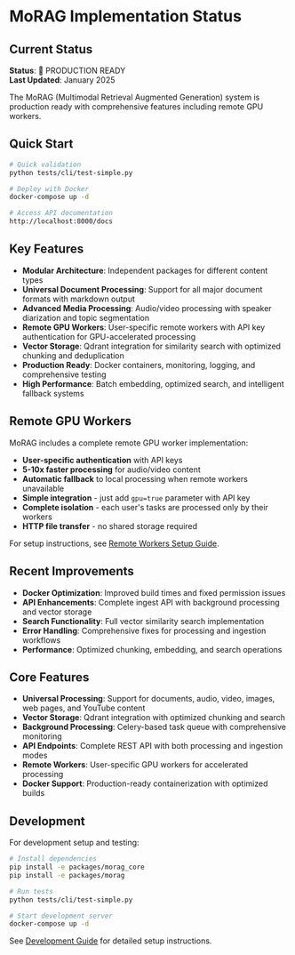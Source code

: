 # MoRAG Implementation Status

## Current Status

**Status**: 🚀 PRODUCTION READY  
**Last Updated**: January 2025

The MoRAG (Multimodal Retrieval Augmented Generation) system is production ready with comprehensive features including remote GPU workers.

## Quick Start

```bash
# Quick validation
python tests/cli/test-simple.py

# Deploy with Docker
docker-compose up -d

# Access API documentation
http://localhost:8000/docs
```

## Key Features

- **Modular Architecture**: Independent packages for different content types
- **Universal Document Processing**: Support for all major document formats with markdown output
- **Advanced Media Processing**: Audio/video processing with speaker diarization and topic segmentation
- **Remote GPU Workers**: User-specific remote workers with API key authentication for GPU-accelerated processing
- **Vector Storage**: Qdrant integration for similarity search with optimized chunking and deduplication
- **Production Ready**: Docker containers, monitoring, logging, and comprehensive testing
- **High Performance**: Batch embedding, optimized search, and intelligent fallback systems

## Remote GPU Workers

MoRAG includes a complete remote GPU worker implementation:

- **User-specific authentication** with API keys
- **5-10x faster processing** for audio/video content
- **Automatic fallback** to local processing when remote workers unavailable
- **Simple integration** - just add `gpu=true` parameter with API key
- **Complete isolation** - each user's tasks are processed only by their workers
- **HTTP file transfer** - no shared storage required

For setup instructions, see [Remote Workers Setup Guide](docs/remote-workers-setup.md).

## Recent Improvements

- **Docker Optimization**: Improved build times and fixed permission issues
- **API Enhancements**: Complete ingest API with background processing and vector storage
- **Search Functionality**: Full vector similarity search implementation
- **Error Handling**: Comprehensive fixes for processing and ingestion workflows
- **Performance**: Optimized chunking, embedding, and search operations

## Core Features

- **Universal Processing**: Support for documents, audio, video, images, web pages, and YouTube content
- **Vector Storage**: Qdrant integration with optimized chunking and search
- **Background Processing**: Celery-based task queue with comprehensive monitoring
- **API Endpoints**: Complete REST API with both processing and ingestion modes
- **Remote Workers**: User-specific GPU workers for accelerated processing
- **Docker Support**: Production-ready containerization with optimized builds

## Development

For development setup and testing:

```bash
# Install dependencies
pip install -e packages/morag_core
pip install -e packages/morag

# Run tests
python tests/cli/test-simple.py

# Start development server
docker-compose up -d
```

See [Development Guide](docs/DEVELOPMENT_GUIDE.md) for detailed setup instructions.
